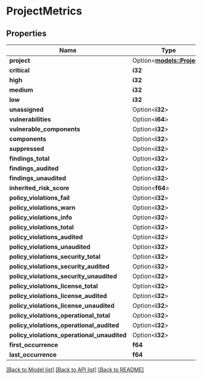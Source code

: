 # ProjectMetrics

## Properties

Name | Type | Description | Notes
------------ | ------------- | ------------- | -------------
**project** | Option<[**models::Project**](Project.md)> |  | [optional]
**critical** | **i32** |  | 
**high** | **i32** |  | 
**medium** | **i32** |  | 
**low** | **i32** |  | 
**unassigned** | Option<**i32**> |  | [optional]
**vulnerabilities** | Option<**i64**> |  | [optional]
**vulnerable_components** | Option<**i32**> |  | [optional]
**components** | Option<**i32**> |  | [optional]
**suppressed** | Option<**i32**> |  | [optional]
**findings_total** | Option<**i32**> |  | [optional]
**findings_audited** | Option<**i32**> |  | [optional]
**findings_unaudited** | Option<**i32**> |  | [optional]
**inherited_risk_score** | Option<**f64**> |  | [optional]
**policy_violations_fail** | Option<**i32**> |  | [optional]
**policy_violations_warn** | Option<**i32**> |  | [optional]
**policy_violations_info** | Option<**i32**> |  | [optional]
**policy_violations_total** | Option<**i32**> |  | [optional]
**policy_violations_audited** | Option<**i32**> |  | [optional]
**policy_violations_unaudited** | Option<**i32**> |  | [optional]
**policy_violations_security_total** | Option<**i32**> |  | [optional]
**policy_violations_security_audited** | Option<**i32**> |  | [optional]
**policy_violations_security_unaudited** | Option<**i32**> |  | [optional]
**policy_violations_license_total** | Option<**i32**> |  | [optional]
**policy_violations_license_audited** | Option<**i32**> |  | [optional]
**policy_violations_license_unaudited** | Option<**i32**> |  | [optional]
**policy_violations_operational_total** | Option<**i32**> |  | [optional]
**policy_violations_operational_audited** | Option<**i32**> |  | [optional]
**policy_violations_operational_unaudited** | Option<**i32**> |  | [optional]
**first_occurrence** | **f64** |  | 
**last_occurrence** | **f64** |  | 

[[Back to Model list]](../README.md#documentation-for-models) [[Back to API list]](../README.md#documentation-for-api-endpoints) [[Back to README]](../README.md)


